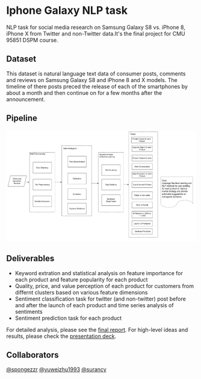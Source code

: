 # Iphone Galaxy NLP task

NLP task for social media research on Samsung Galaxy S8 vs. iPhone 8, iPhone X from Twitter and non-Twitter data.It's the final project for CMU 95851 DSPM course.

## Dataset
This dataset is natural language text data of consumer posts, comments and reviews on Samsung Galaxy S8 and iPhone 8 and X models. The timeline of there posts preced the release of each of the smartphones by about a month and then continue on for a few months after the announcement.

## Pipeline
![Image](https://github.com/yuweizhu1993/iphone_galaxy_nlp_task/blob/master/pipeline_flowchat.png)

## Deliverables
- Keyword extration and statistical analysis on feature importance for each product and feature popularity for each product
- Quality, price, and value perception of each product for customers from differnt clusters based on various feature dimensions
- Sentiment classification task for twitter (and non-twitter) post before and after the launch of each product and time series analysis of sentiments
- Sentiment prediction task for each product

For detailed analysis, please see the [final report](https://github.com/yuweizhu1993/iphone_galaxy_nlp_task/blob/master/DSPM%20Final%20Report.pdf). For high-level ideas and results, please check the [presentation deck](https://github.com/yuweizhu1993/iphone_galaxy_nlp_task/blob/master/Final%20Presentation%20-%20social%20media%20analysis.pdf).


## Collaborators
[@spongezzr](https://github.com/spongezzr)
[@yuweizhu1993](https://github.com/yuweizhu1993)
[@surancy](https://github.com/surancy)
